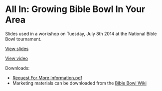 All In: Growing Bible Bowl In Your Area
==============

Slides used in a workshop on Tuesday, July 8th 2014 at the National Bible Bowl tournament.

[View slides](http://bkuhl.github.io/bbowl-outreach)

[View video](https://www.youtube.com/watch?v=sI9uESZ7Meg)

Downloads:

 * [Request For More Information.pdf](http://bkuhl.github.io/bbowl-outreach/Request-for-more-information.pdf)
 * Marketing materials can be downloaded from the [Bible Bowl Wiki](http://wiki.biblebowl.net/Marketing)
